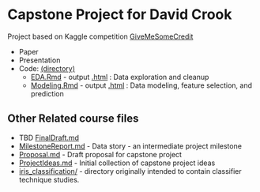 
# Capstone Project for David Crook

Project based on Kaggle competition [GiveMeSomeCredit](https://www.kaggle.com/c/GiveMeSomeCredit)

- Paper
- Presentation
- Code: [(directory)](https://github.com/dpcrook/SR_Foundations_DS_Fall_2015/tree/master/capstone/GiveMeSomeCredit)
  - [EDA.Rmd](GiveMeSomeCredit/EDA.Rmd) - output [.html](https://dpcrook.github.io/SR_Foundations_DS_Fall_2015/capstone/GiveMeSomeCredit/EDA.html) : Data exploration and cleanup
  - [Modeling.Rmd](GiveMeSomeCredit/Modeling.Rmd) - output [.html](https://dpcrook.github.io/SR_Foundations_DS_Fall_2015/capstone/GiveMeSomeCredit/Modeling.html) : Data modeling, feature selection, and prediction

## Other Related course files

- TBD [FinalDraft.md](FinalDraft.md)
- [MilestoneReport.md](MilestoneReport.md) - Data story - an intermediate project milestone
- [Proposal.md](Proposal.md) - Draft proposal for capstone project
- [ProjectIdeas.md](ProjectIdeas.md) - Initial collection of capstone project ideas
- [iris_classification/](iris_classification/) - directory originally intended to contain classifier technique studies.
